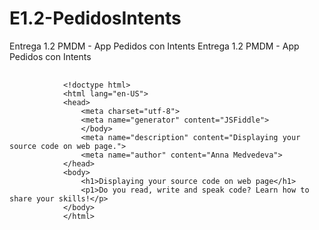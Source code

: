 # E1.2-PedidosIntents
Entrega 1.2 PMDM - App Pedidos con Intents
Entrega 1.2 PMDM - App Pedidos con Intents 
<body>
  <pre>
        <code>
            &lt;!doctype html&gt;
            &lt;html lang="en-US"&gt;
            &lt;head&gt;
                &lt;meta charset="utf-8"&gt;                
                &lt;meta name="generator" content="JSFiddle"&gt;
                &lt;/body&gt;
                &lt;meta name="description" content="Displaying your source code on web page."&gt;
                &lt;meta name="author" content="Anna Medvedeva"&gt;
            &lt;/head&gt;
            &lt;body&gt;
                &lt;h1&gt;Displaying your source code on web page&lt;/h1&gt;
                &lt;p1&gt;Do you read, write and speak code? Learn how to share your skills!&lt;/p&gt;
            &lt;/body&gt;
            &lt;/html&gt;
        </code>
    </pre>
</body>
